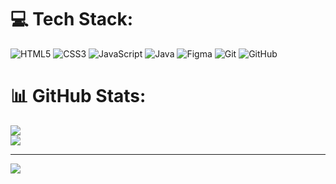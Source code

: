 


# 💻 Tech Stack:
![HTML5](https://img.shields.io/badge/html5-%23E34F26.svg?style=for-the-badge&logo=html5&logoColor=white)  ![CSS3](https://img.shields.io/badge/css3-%231572B6.svg?style=for-the-badge&logo=css3&logoColor=white) ![JavaScript](https://img.shields.io/badge/javascript-%23323330.svg?style=for-the-badge&logo=javascript&logoColor=%23F7DF1E) ![Java](https://img.shields.io/badge/java-%23ED8B00.svg?style=for-the-badge&logo=openjdk&logoColor=white)  ![Figma](https://img.shields.io/badge/figma-%23F24E1E.svg?style=for-the-badge&logo=figma&logoColor=white) ![Git](https://img.shields.io/badge/git-%23F05033.svg?style=for-the-badge&logo=git&logoColor=white) ![GitHub](https://img.shields.io/badge/github-%23121011.svg?style=for-the-badge&logo=github&logoColor=white)
# 📊 GitHub Stats:
![](https://github-readme-streak-stats.herokuapp.com/?user=DiegoGenuino&theme=radical&hide_border=false)<br/>
![](https://github-readme-stats.vercel.app/api/top-langs/?username=DiegoGenuino&theme=radical&hide_border=false&include_all_commits=false&count_private=false&layout=compact)



---
[![](https://visitcount.itsvg.in/api?id=DiegoGenuino&icon=10&color=0)](https://visitcount.itsvg.in)

<!-- Proudly created with GPRM ( https://gprm.itsvg.in ) -->
